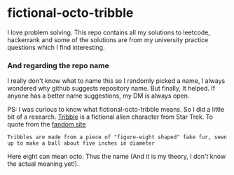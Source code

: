 # fictional-octo-tribble

I love problem solving. This repo contains all my solutions to leetcode, hackerrank and some of the solutions are from my university practice questions which I find interesting.

### And regarding the repo name
I really don't know what to name this so I randomly picked a name, I always wondered why github suggests repository name. But finally, It helped. If anyone has a better name suggestions, my DM is always open.

PS: I was curious to know what fictional-octo-tribble means. So I did a little bit of a research.
[Tribble](https://en.wikipedia.org/wiki/Tribble) is a fictional alien character from Star Trek.
To quote from the [fandom site](https://memory-alpha.fandom.com/wiki/Tribble)
```
Tribbles are made from a piece of "figure-eight shaped" fake fur, sewn up to make a ball about five inches in diameter
```
Here eight can mean octo. Thus the name (And it is my theory, I don't know the actual meaning yet!).
